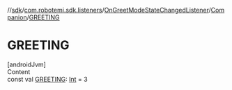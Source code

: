 //[sdk](../../../../index.md)/[com.robotemi.sdk.listeners](../../index.md)/[OnGreetModeStateChangedListener](../index.md)/[Companion](index.md)/[GREETING](-g-r-e-e-t-i-n-g.md)



# GREETING  
[androidJvm]  
Content  
const val [GREETING](-g-r-e-e-t-i-n-g.md): [Int](https://kotlinlang.org/api/latest/jvm/stdlib/kotlin/-int/index.html) = 3  



